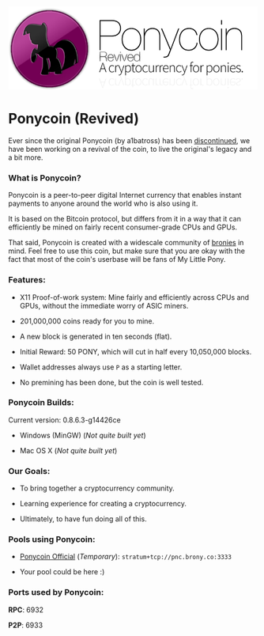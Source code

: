 ![Ponycoin Logo](res/ponycoin-img.png)

# Ponycoin (Revived)

Ever since the original Ponycoin (by a1batross) has been [discontinued](https://bitcointalk.org/index.php?topic=455133.0), we have been working on a revival of the coin, to live the original's legacy and a bit more.

### What is Ponycoin?

Ponycoin is a peer-to-peer digital Internet currency that enables instant payments to anyone around the world who is also using it.

It is based on the Bitcoin protocol, but differs from it in a way that it can efficiently be mined on fairly recent consumer-grade CPUs and GPUs.

That said, Ponycoin is created with a widescale community of [bronies](http://whatisabrony.com/) in mind. Feel free to use this coin, but make sure that you are okay with the fact that most of the coin's userbase will be fans of My Little Pony.

### Features:

- X11 Proof-of-work system: Mine fairly and efficiently across CPUs and GPUs, without the immediate worry of ASIC miners.

- 201,000,000 coins ready for you to mine.

- A new block is generated in ten seconds (flat).

- Initial Reward: 50 PONY, which will cut in half every 10,050,000 blocks.

- Wallet addresses always use `P` as a starting letter.

- No premining has been done, but the coin is well tested.

### Ponycoin Builds:

Current version: 0.8.6.3-g14426ce

- Windows (MinGW) (*Not quite built yet*)

- Mac OS X (*Not quite built yet*)

### Our Goals:

- To bring together a cryptocurrency community.

- Learning experience for creating a cryptocurrency.

- Ultimately, to have fun doing all of this.

### Pools using Ponycoin:

- [Ponycoin Official](http://pnc.brony.co/) (*Temporary*): `stratum+tcp://pnc.brony.co:3333`

- Your pool could be here :)

### Ports used by Ponycoin:

**RPC**: 6932

**P2P**: 6933
